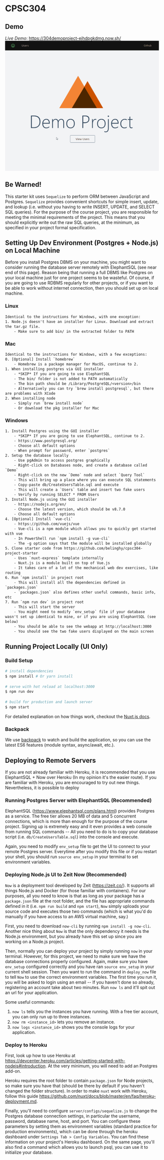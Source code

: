 # CPSC304

## Demo
*Live Demo*: https://304demoproject-ejhdpgkdmg.now.sh/
![alt text](demo.gif "Demo")

## Be Warned!

This starter kit uses `Sequelize` to perform ORM between JavaScript and Postgres. `Sequelize` provides convenient shortcuts for simple insert, update, and lookup (i.e. without you having to write INSERT, UPDATE, and SELECT SQL queries). For the purpose of the course project, you are responsible for meeting the minimal requirements of the project. This means that you should explicitly write out the raw SQL queries, at the minimum, as specified in your project formal specification.

## Setting Up Dev Environment (Postgres + Node.js) on Local Machine

Before you install Postgres DBMS on your machine, you might want to consider running the database server remotely with ElephantSQL (see near end of this page). Reason being that running a full DBMS like Postgres on your local machine just for one project seems to be wasteful. Of course, if you are going to use RDBMS regularly for other projects, or if you want to be able to work without internet connection, then you should set up on local machine.

### Linux

    Identical to the instructions for Windows, with one exception:
    1. Node.js doesn't have an installer for Linux. Download and extract the tar.gz file.
        - Make sure to add bin/ in the extracted folder to PATH

### Mac

    Identical to the instructions for Windows, with a few exceptions:
    0. [Optional] Install `homebrew`
        - Homebrew is a package manager for MacOS, continue to 2.
    1. When installing postgres via GUI installer
        - *SKIP* If you are going to use ElephantSQL
        - The bin/ folder is not added to PATH automatically
        - The bin path should be /Library/PostgreSQL/<version>/bin
        - Alternatively you can try `brew install postgresql`, but there are problems with XCode
    2. When installing node
        - Simply run `brew install node`
        - Or download the pkg installer for Mac

### Windows

    1. Install Postgres using the GUI installer
        - *SKIP* If you are going to use ElephantSQL, continue to 2.
        - https://www.postgresql.org/
        - Choose all default options
        - When prompt for password, enter `postgres`
    2. Setup the database locally
        - Use pgAdmin to access postgres graphically
        - Right-click on Databases node, and create a database called `Demo`
        - Right-click on the new `Demo` node and select `Query Tool`
        - This will bring up a place where you can execute SQL statements
        - Copy-paste db/CreateUsersTable.sql and execute
        - This will create a `Users` table and insert two fake users
        - Verify by running SELECT * FROM Users
    3. Install Node.js using the GUI installer
        - https://nodejs.org/en/
        - Choose the latest version, which should be v8.7.0
        - Choose all default options
    4. [Optional] Install `vue-cli`
        - https://github.com/vuejs/vue
        - Vue-cli is a npm module which allows you to quickly get started with vue
        - In PowerShell run `npm install -g vue-cli`
        - The -g option says that the module will be installed globally
    5. Clone starter code from https://github.com/belinghy/cpsc304-project-starter
        - Uses `nuxt-express` template internally
        - Nuxt.js is a module built on top of Vue.js
        - It takes care of a lot of the mechanical web dev exercises, like routing
    6. Run `npm install` in project root
        - This will install all the dependencies defined in `packages.json`
        - `packages.json` also defines other useful commands, basic info, etc
    7. Run `npm run dev` in project root
        - This will start the server
        - You might need to modify `env_setup` file if your database wasn't set up identical to mine, or if you are using ElephantSQL (see below)
        - You should be able to see the webapp at http://localhost:3000
        - You should see the two fake users displayed on the main screen

## Running Project Locally (UI Only)

### Build Setup

```bash
# install dependencies
$ npm install # Or yarn install

# serve with hot reload at localhost:3000
$ npm run dev

# build for production and launch server
$ npm start
```

For detailed explanation on how things work, checkout the [Nuxt.js docs](https://github.com/nuxt/nuxt.js).

### Backpack

We use [backpack](https://github.com/palmerhq/backpack) to watch and build the application, so you can use the latest ES6 features (module syntax, async/await, etc.).

## Deploying to Remote Servers

If you are not already familiar with Heroku, it is recommended that you use ElephantSQL + Now over Heroku (In my opinion it's the easier route). If you are familiar with Heroku, you are encouraged to try out new things. Nevertheless, it is possible to deploy

### Running Postgres Server with ElephantSQL (Recommended)

ElephantSQL (https://www.elephantsql.com/plans.html) provides Postgres as a service. The free tier allows 20 MB of data and 5 concurrent connections, which is more than enough for the purpose of the course project. Signing up is extremely easy and it even provides a web console from running SQL commands -- All you need to do is to copy your database script (i.e. `db/CreateUsersTable.sql`) into the console and execute.

Again, you need to modify `env_setup` file to get the UI to connect to your remote Postgres server. Everytime after you modify this file or if you restart your shell, you should run `source env_setup` in your terminal to set environment variables.

### Deploying Node.js UI to Zeit Now (Recommended)

`Now` is a deployment tool developed by Zeit (https://zeit.co/). It supports all things Node.js and Docker (for those familiar with containers). For our purposes, all you need to know is that as long as your package has a `package.json` file at the root folder, and the file has appropriate commands defined in it (i.e. `npm run build` and `npm start`), `Now` simply uploads your source code and executes those two commands (which is what you'd do manually if you have access to an AWS virtual machine, say.)

First, you need to download `now-cli` by running `npm install -g now-cli`. Another nice thing about `Now` is that the only dependency it needs is the Node.js environment, but you already have this set up since you are working on a Node.js project.

Then, normally you can deploy your project by simply running `now` in your terminal. However, for this project, we need to make sure we have the database connections properly configured. Again, make sure you have `env_setup` configured correctly and you have ran `source env_setup` in your current shell session. Then you want to run the command in `deploy_now` file to tell `Now` to use the correct environment variables. The first time you run it, you will be asked to login using an email -- If you haven't done so already, registering an account take about two minutes. Run `now ls` and it'll spit out an url for your application.

Some useful commands:

1. `now ls` tells you the instances you have running. With a free tier account, you can only run up to three instances.
2. `now rm <instance_id>` lets you remove an instance.
3. `now logs <instance_id>` shows you the console logs for your application.

### Deploy to Heroku

First, look up how to use Heroku at https://devcenter.heroku.com/articles/getting-started-with-nodejs#introduction. At the very minimum, you will need to add an Postgres add-on.

Heroku requires the root folder to contain `package.json` for Node projects, so make sure you have that (should be there by default if you haven't changed the folder structure). In order to make `nuxt` work with Heroku, follow this guide https://github.com/nuxt/docs/blob/master/en/faq/heroku-deployment.md.

Finally, you'll need to configure `server/configs/sequelize.js` to change the Postgres database connection settings, in particular the username, password, database name, host, and port. You can configure these parameters by setting them as environment variables (standard practice for production environments), which can be done through the heroku dashboard under `Settings Tab > Config Variables`. You can find these information on your project's Heroku dashboard. On the same page, you'll also find a command which allows you to launch psql, you can use it to initialize your database.

